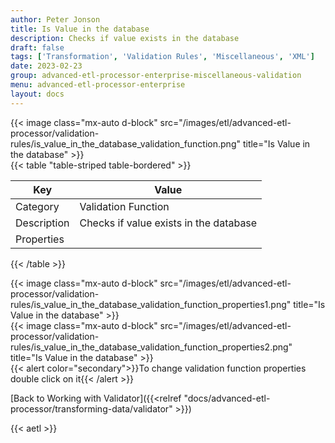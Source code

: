 ```yaml
---
author: Peter Jonson
title: Is Value in the database
description: Checks if value exists in the database
draft: false
tags: ['Transformation', 'Validation Rules', 'Miscellaneous', 'XML']
date: 2023-02-23
group: advanced-etl-processor-enterprise-miscellaneous-validation
menu: advanced-etl-processor-enterprise
layout: docs
---
```


{{< image class="mx-auto d-block"  src="/images/etl/advanced-etl-processor/validation-rules/is_value_in_the_database_validation_function.png" title="Is Value in the database" >}}
\
{{< table "table-striped table-bordered" >}}

| Key         | Value                                  |
| ----------- | -------------------------------------- |
| Category    | Validation Function                    |
| Description | Checks if value exists in the database |
| Properties  |                                        |

{{< /table >}}

{{< image class="mx-auto d-block"  src="/images/etl/advanced-etl-processor/validation-rules/is_value_in_the_database_validation_function_properties1.png" title="Is Value in the database" >}}
\
{{< image class="mx-auto d-block"  src="/images/etl/advanced-etl-processor/validation-rules/is_value_in_the_database_validation_function_properties2.png" title="Is Value in the database" >}}
\
{{< alert color="secondary">}}To change validation function properties double click on it{{< /alert >}}

[Back to Working with Validator]({{<relref "docs/advanced-etl-processor/transforming-data/validator" >}})

{{< aetl >}}
